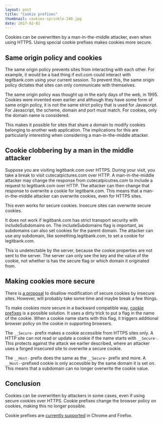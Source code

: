 ```yaml
---
layout: post
title: "Cookie prefixes"
thumbnail: cookies-sprinkle-240.jpg
date: 2017-02-02
---
```


Cookies can be overwritten by a man-in-the-middle attacker, even when using HTTPS. Using special cookie prefixes makes cookies more secure.

## Same origin policy and cookies

The same origin policy prevents sites from interacting with each other. For example, it would be a bad thing if evil.com could interact with legitbank.com using your current session. To prevent this, the same origin policy dictates that sites can only communicate with themselves.

The same origin policy was thought up in the early days of the web, in 1995. Cookies were invented even earlier and although they have some form of same origin policy, it is not the same strict policy that is used for Javascript. For Javascript, the scheme, domain and port must match. For cookies, only the domain name is considered.

This makes it possible for sites that share a domain to modify cookies belonging to another web application. The implications for this are particularly interesting when considering a man-in-the-middle attacker.

## Cookie clobbering by a man in the middle attacker

Suppose you are visiting legitbank.com over HTTPS. During your visit, you take a break to visit cutecatpictures.com over HTTP. A man-in-the-middle attacker may change the response from cutecatpicutres.com to include a request to legitbank.com over HTTP. The attacker can then change that response to overwrite a cookie for legitbank.com. This means that a man-in-the-middle attacker can overwrite cookies, even for HTTPS sites.

This even works for secure cookies. Insecure sites can overwrite secure cookies.

It does not work if legitbank.com has strict transport security with includeSubdomains on. The includeSubdomains flag is important, as subdomains can also set cookies for the parent domain. The attacker can use any subdomain, like something.legitbank.com, to set a cookie for legitbank.com.

This is undetectable by the server, because the cookie properties are not sent to the server. The server can only see the key and the value of the cookie, not whether is has the secure flag or which domain it originated from.

## Making cookies more secure

There is [a proposal](https://tools.ietf.org/html/draft-ietf-httpbis-cookie-alone-01) to disallow modification of secure cookies by insecure sites. However, will probably take some time and maybe break a few things.

To make cookies more secure in a backward compatible way, [cookie prefixes](https://tools.ietf.org/html/draft-ietf-httpbis-cookie-prefixes-00) is a possible solution. It uses a dirty trick to put a flag in the name of the cookie. When a cookie name starts with this flag, it triggers additional browser policy on the cookie in supporting browsers.

The `__Secure-` prefix makes a cookie accessible from HTTPS sites only. A HTTP site can not read or update a cookie if the name starts with `__Secure-`. This protects against the attack we earlier described, where an attacker uses a forged insecured site to overwrite a secure cookie.

The `__Host-` prefix does the same as the `__Secure-` prefix and more. A `__Host-`-prefixed cookie is only accessible by the same domain it is set on. This means that a subdomain can no longer overwrite the cookie value.

## Conclusion

Cookies can be overwritten by attackers in some cases, even if using secure cookies over HTTPS. Cookie prefixes change the browser policy on cookies, making this no longer possible.

Cookie prefixes are [currently supported](https://www.chromestatus.com/feature/4952188392570880) in Chrome and Firefox.

